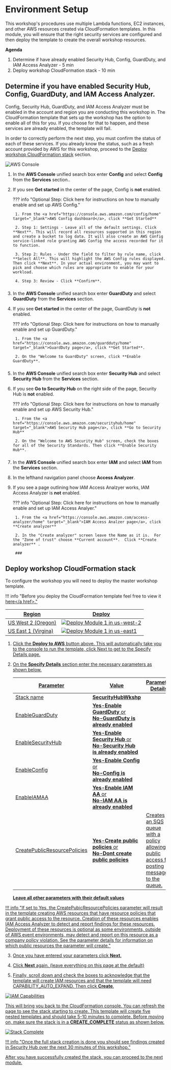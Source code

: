 # Environment Setup
This workshop's procedures use multiple Lambda functions, EC2 instances, and other AWS resources created via CloudFormation templates. In this module, you will ensure that the right security services are configured and then deploy the template to create the overall workshop resources.

**Agenda**
 
1. Determine if have already enabled Security Hub, Config, GuardDuty, and IAM Access Analyzer - 5 min
2. Deploy workshop CloudFormation stack  - 10 min


## Determine if you have enabled Security Hub, Config, GuardDuty, and IAM Access Analyzer.
Config, Security Hub, GuardDuty, and IAM Access Analyzer must be enabled in the account and region you are conducting this workshop in.  The CloudFormation template that sets up the workshop has the option to enable all of this for you.  If you choose for that to happen, and these services are already enabled, the template will fail.

In order to correctly perform the next step, you must confirm the status of each of these services.  If you already know the status, such as a fresh account provided by AWS for this workshop, proceed to the [Deploy workshop CloudFormation stack](#deploy-workshop-cloudformation-stack) section.

![AWS Console](./images/01-aws-console.png)

1. In the **AWS Console** unified search box enter **Config** and select **Config** from the **Services** section..

2. If you see **Get started** in the center of the page, Config is **not** enabled.

    ??? info  "Optional Step: Click here for instructions on how to manually enable and set up AWS Config."

        1. From the <a href="https://console.aws.amazon.com/config/home" target="_blank">AWS Config dashboard</a>, click **Get Started**

        2. Step 1: Settings - Leave all of the default settings. Click **Next**. This will record all resources supported in this region and create a bucket to log data. It will also create an AWS Config service-linked role granting AWS Config the access recorded for it to function.

        3. Step 2: Rules - Under the field to filter by rule name, click **Select All**. This will highlight the AWS Config rules displayed. Then click **Next**. In your actual environment, you may want to pick and choose which rules are appropriate to enable for your workload.

        4. Step 3: Review - Click **Confirm**.

    ###

3. In the **AWS Console** unified search box enter **GuardDuty** and select **GuardDuty** from the **Services** section.

4. If you see **Get started** in the center of the page, GuardDuty is **not** enabled.

    ??? info  "Optional Step: Click here for instructions on how to manually enable and set up GuardDuty."

        1. From the <a href="https://console.aws.amazon.com/guardduty/home" target="_blank">GuardDuty page</a>, click **Get Started**.

        2. On the "Welcome to GuardDuty" screen, click **Enable GuardDuty**.

    ###

5. In the **AWS Console** unified search box enter **Security Hub** and select **Security Hub** from the **Services** section.

6. If you see  **Go to Security Hub** on the right side of the page, Security Hub is **not** enabled.

    ??? info  "Optional Step: Click here for instructions on how to manually enable and set up AWS Security Hub."

        1. From the <a href="https://console.aws.amazon.com/securityhub/home" target="_blank">AWS Security Hub page</a>, click **Go to Security Hub**

        2. On the "Welcome to AWS Security Hub" screen, check the boxes for all of the Security Standards. Then click **Enable Security Hub**.

    ###

7. In the **AWS Console** unified search box enter **IAM** and select **IAM** from the **Services** section.

8. In the lefthand navigation panel choose **Access Analyzer**.

9. If you see a page outlining how IAM Access Analzyer works, IAM Access Analyzer is **not** enabled. 

    ??? info  "Optional Step: Click here for instructions on how to manually enable and set up IAM Access Analyer."

        1. From the <a href="https://console.aws.amazon.com/access-analyzer/home" target="_blank">IAM Access Analzer page</a>, click **Create analyzer**

        2. In the "Create analyzer" screen leave the Name as it is.  For the "Zone of trust" choose **Current account**.  Click **Create analyzer** .

        ###

## Deploy workshop CloudFormation stack

To configure the workshop you will need to deploy the master workshop template.

!!! info "Before you deploy the CloudFormation template feel free to view it <a href="https://github.com/aws-samples/aws-security-hub-workshop/blob/master/templates/sechub-workshop-setup-template.json" target="_blank" rel="noopener noreferrer">here</a href>."

Region| Deploy
------|-----
US West 2 (Oregon) | <a href="https://console.aws.amazon.com/cloudformation/home?region=us-west-2#/stacks/new?stackName=SecurityHubWorkshop&templateURL=https://sa-security-specialist-workshops-us-west-2.s3-us-west-2.amazonaws.com/security-hub-workshop/templates/sechub-workshop-setup-template.json" target="_blank">![Deploy Module 1 in us-west-2](./images/deploy-to-aws.png)</a>|
US East 1 (Virgina) | <a href="https://console.aws.amazon.com/cloudformation/home?region=us-east-1#/stacks/new?stackName=SecurityHubWorkshop&templateURL=https://sa-security-specialist-workshops-us-east-1.s3.amazonaws.com/security-hub-workshop/templates/sechub-workshop-setup-template.json" target="_blank">![Deploy Module 1 in us-east1](./images/deploy-to-aws.png)</a>

1. Click the **Deploy to AWS** button above.  This will automatically take you to the console to run the template, click Next to get to the Specify Details page. 

2. On the **Specify Details** section enter the necessary parameters as shown below. 

    | Parameter | Value  | Parameter Details|
    |---|---|---|
    | Stack name | **SecurityHubWkshp**  ||
    | EnableGuardDuty | **Yes-Enable GuardDuty** or <br> **No-GuardDuty is already enabled**  ||
    | EnableSecurityHub| **Yes-Enable Security Hub** or <br> **No-Security Hub is already enabled**||
    |EnableConfig| **Yes-Enable Config** or <br> **No-Config is already enabled**||
    |EnableIAMAA| **Yes-Enable IAM AA** or <br> **No-IAM AA is already enabled**||
    |CreatePublicResourcePolicies| **Yes-Create public policies** or <br> **No-Dont create public policies**|Creates an SQS queue with a policy allowing public access for posting messages to the queue.|

    **Leave all other parameters with their default values**


!!! info "If set to Yes, the CreatePubicResourcePolicies parameter will result in the template creating AWS resources that have resource policies that grant public access to the resource.  Creation of these resources enables IAM Access Analyzer to detect and report findings for these resources.  Deployment of these resources is optional as some environments, outside of AWS event environments, may detect and report on this resource as a company policy violation.  See the parameter details for information on which public resources the parameter will create."

3. Once you have entered your parameters click **Next**.

4. Click **Next** again. \(leave everything on this page at the default\)

5. Finally, scroll down and check the boxes to acknowledge that the template will create IAM resources and that the template will need CAPABILITY_AUTO_EXPAND.  Then click **Create**.

![IAM Capabilities](./images/00-stack-acknowledge.png)

This will bring you back to the CloudFormation console. You can refresh the page to see the stack starting to create. This template will create five nested templates and should take 5-10 minutes to complete.  Before moving on, make sure the stack is in a **CREATE_COMPLETE** status as shown below.

![Stack Complete](./images/01-stack-complete.png)


!!! info "Once the full stack creation is done you should see findings created in Security Hub over the next 30 minutes of this workshop."

After you have successfully created the stack, you can proceed to the next module.